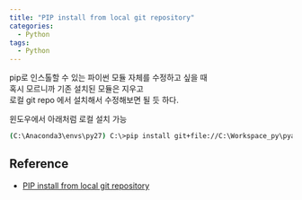 ```yaml
---
title: "PIP install from local git repository"
categories:
  - Python
tags:
  - Python
---
```


pip로 인스톨할 수 있는 파이썬 모듈 자체를 수정하고 싶을 때  
혹시 모르니까 기존 설치된 모듈은 지우고  
로컬 git repo 에서 설치해서 수정해보면 될 듯 하다.

윈도우에서 아래처럼 로컬 설치 가능

```bash
(C:\Anaconda3\envs\py27) C:\>pip install git+file://C:\Workspace_py\pyalgotrade
```

## Reference
- [PIP install from local git repository](http://www.developerfiles.com/pip-install-from-local-git-repository/)